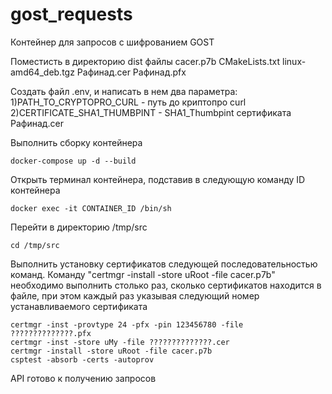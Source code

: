 # gost_requests
Контейнер для запросов с шифрованием GOST


Поместисть в директорию dist файлы cacer.p7b CMakeLists.txt linux-amd64_deb.tgz Рафинад.cer Рафинад.pfx

Создать файл .env, и написать в нем два параметра:
1)PATH_TO_CRYPTOPRO_CURL - путь до криптопро curl
2)CERTIFICATE_SHA1_THUMBPINT - SHA1_Thumbpint сертификата Рафинад.cer

Выполнить сборку контейнера
```
docker-compose up -d --build
```

Открыть терминал контейнера, подставив в следующую команду ID контейнера
```
docker exec -it CONTAINER_ID /bin/sh
```

Перейти в директорию /tmp/src
```
cd /tmp/src
```

Выполнить установку сертификатов следующей последовательностью команд. 
Команду "certmgr -install -store uRoot -file cacer.p7b" необходимо выполнить столько раз, 
сколько сертификатов находится в файле, при этом каждый раз указывая следующий номер устанавливаемого сертификата
```
certmgr -inst -provtype 24 -pfx -pin 123456780 -file ??????????????.pfx
certmgr -inst -store uMy -file ??????????????.cer
certmgr -install -store uRoot -file cacer.p7b
csptest -absorb -certs -autoprov
```

API готово к получению запросов



